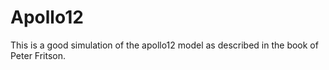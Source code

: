 # Apollo12
This is a good simulation of the apollo12 model as described in the book of Peter Fritson.
